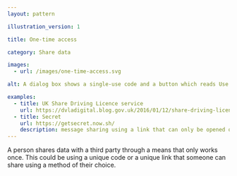 ```yaml
---
layout: pattern

illustration_version: 1

title: One-time access

category: Share data

images:
  - url: /images/one-time-access.svg

alt: A dialog box shows a single-use code and a button which reads Use now.

examples:
  - title: UK Share Driving Licence service
    url: https://dvladigital.blog.gov.uk/2016/01/12/share-driving-licence-goes-live/
  - title: Secret
    url: https://getsecret.now.sh/
    description: message sharing using a link that can only be opened once
---
```


A person shares data with a third party through a means that only works once. This could be using a unique code or a unique link that someone can share using a method of their choice.
